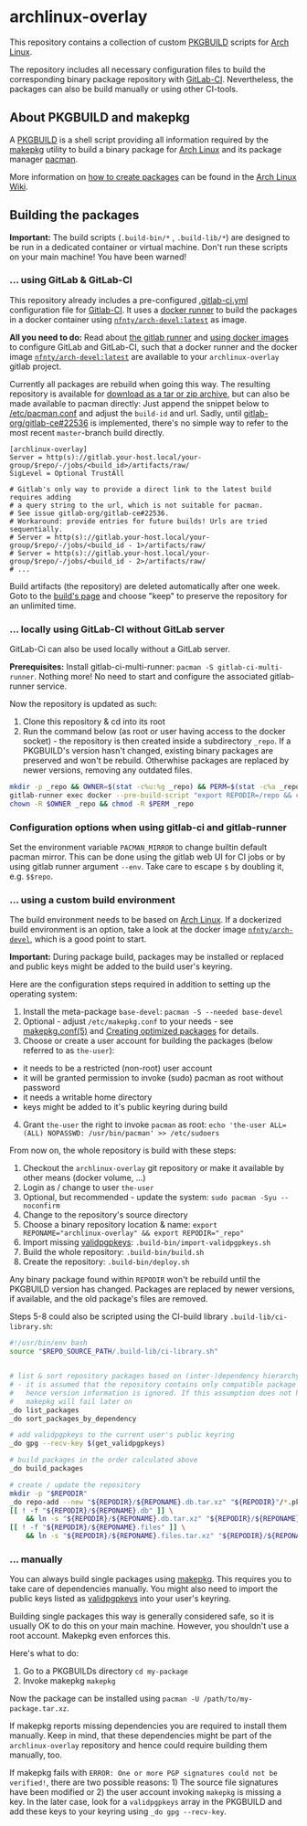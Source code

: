 # archlinux-overlay
This repository contains a collection of custom [PKGBUILD](https://wiki.archlinux.org/index.php/PKGBUILD) scripts for [Arch Linux](https://wiki.archlinux.org/index.php/Arch_Linux).

The repository includes all necessary configuration files to build the corresponding binary package repository with [GitLab-CI](https://about.gitlab.com/gitlab-ci/). Nevertheless, the packages can also be build manually or using other CI-tools.


## About PKGBUILD and makepkg
A [PKGBUILD](https://wiki.archlinux.org/index.php/PKGBUILD) is a shell script providing all information required by the [makepkg](https://wiki.archlinux.org/index.php/Makepkg) utility to build a binary package for [Arch Linux](https://wiki.archlinux.org/index.php/Arch_Linux) and its package manager [pacman](https://wiki.archlinux.org/index.php/Pacman).

More information on [how to create packages](https://wiki.archlinux.org/index.php/Creating_packages) can be found in the [Arch Linux Wiki](https://wiki.archlinux.org/).


## Building the packages

**Important:** The build scripts (`.build-bin/*` , `.build-lib/*`) are designed to be run in a dedicated container or virtual machine. Don't run these scripts on your main machine! You have been warned!

### ... using GitLab & GitLab-CI
This repository already includes a pre-configured [.gitlab-ci.yml](https://docs.gitlab.com/ce/ci/yaml/README.html) configuration file for [Gitlab-CI](https://about.gitlab.com/gitlab-ci/). It uses a [docker runner](https://docs.gitlab.com/ce/ci/docker/using_docker_images.html) to build the packages in a docker container using [`nfnty/arch-devel:latest`](https://hub.docker.com/r/nfnty/arch-devel/) as image.

**All you need to do:** Read about [the gitlab runner](https://docs.gitlab.com/runner/) and [using docker images](https://docs.gitlab.com/ce/ci/docker/using_docker_images.html) to configure GitLab and GitLab-CI, such that a docker runner and the docker image [`nfnty/arch-devel:latest`](https://hub.docker.com/r/nfnty/arch-devel/) are available to your `archlinux-overlay` gitlab project.

Currently all packages are rebuild when going this way. The resulting repository is available for [download as a tar or zip archive](https://gitlab.com/help/user/project/builds/artifacts.md#downloading-build-artifacts), but can also be made available to pacman directly: Just append the snippet below to [/etc/pacman.conf](https://www.archlinux.org/pacman/pacman.conf.5.html) and adjust the `build-id` and url. Sadly, until [gitlab-org/gitlab-ce#22536](https://gitlab.com/gitlab-org/gitlab-ce/issues/22536) is implemented, there's no simple way to refer to the most recent `master`-branch build directly. 

```
[archlinux-overlay]
Server = http(s)://gitlab.your-host.local/your-group/$repo/-/jobs/<build_id>/artifacts/raw/
SigLevel = Optional TrustAll

# Gitlab's only way to provide a direct link to the latest build requires adding
# a query string to the url, which is not suitable for pacman.
# See issue gitlab-org/gitlab-ce#22536.
# Workaround: provide entries for future builds! Urls are tried sequentially.
# Server = http(s)://gitlab.your-host.local/your-group/$repo/-/jobs/<build_id - 1>/artifacts/raw/
# Server = http(s)://gitlab.your-host.local/your-group/$repo/-/jobs/<build_id - 2>/artifacts/raw/
# ...
```

Build artifacts (the repository) are deleted automatically after one week. Goto to the [build's page](https://gitlab.com/help/user/project/builds/artifacts.md#browsing-build-artifacts) and choose "keep" to preserve the repository for an unlimited time.

### ... locally using GitLab-CI without GitLab server
GitLab-Ci can also be used locally without a GitLab server.

**Prerequisites:** Install gitlab-ci-multi-runner: `pacman -S gitlab-ci-multi-runner`. Nothing more! No need to start and configure the associated gitlab-runner service.

Now the repository is updated as such:
1. Clone this repository & cd into its root
2. Run the command below (as root or user having access to the docker socket) - the repository is then created inside a subdirectory `_repo`. If a PKGBUILD's version hasn't changed, existing binary packages are preserved and won't be rebuild. Otherwhise packages are replaced by newer versions, removing any outdated files.

```bash
mkdir -p _repo && OWNER=$(stat -c%u:%g _repo) && PERM=$(stat -c%a _repo) && \
gitlab-runner exec docker --pre-build-script "export REPODIR=/repo && chown -R nobody /repo && chmod -R u+rwx /repo" --docker-volumes "$PWD/_repo:/repo" build_repo; \
chown -R $OWNER _repo && chmod -R $PERM _repo
```

### Configuration options when using gitlab-ci and gitlab-runner
Set the environment variable `PACMAN_MIRROR` to change builtin default pacman mirror. This can be done using the gitlab web UI for CI jobs or by using gitlab runner argument `--env`. Take care to escape `$` by doubling it, e.g. `$$repo`.

### ... using a custom build environment
The build environment needs to be based on [Arch Linux](https://wiki.archlinux.org/index.php/Arch_Linux). If a dockerized build environment is an option, take a look at the docker image [`nfnty/arch-devel`](https://hub.docker.com/r/nfnty/arch-devel/), which is a good point to start.

**Important:** During package build, packages may be installed or replaced and public keys might be added to the build user's keyring.

Here are the configuration steps required in addition to setting up the operating system: 
1. Install the meta-package `base-devel`: `pacman -S --needed base-devel`
2. Optional - adjust `/etc/makepkg.conf` to your needs - see [makepkg.conf(5)](https://www.archlinux.org/pacman/makepkg.conf.5.html) and [Creating optimized packages](https://wiki.archlinux.org/index.php/Makepkg#Creating_optimized_packages) for details.
3. Choose or create a user account for building the packages (below referred to as `the-user`):
  * it needs to be a restricted (non-root) user account
  * it will be granted permission to invoke (sudo) pacman as root without password
  * it needs a writable home directory
  * keys might be added to it's public keyring during build
4. Grant `the-user` the right to invoke `pacman` as root: `echo 'the-user ALL=(ALL) NOPASSWD: /usr/bin/pacman' >> /etc/sudoers`

From now on, the whole repository is build with these steps:
1. Checkout the `archlinux-overlay` git repository or make it available by other means (docker volume, ...)
2. Login as / change to user `the-user`
3. Optional, but recommended - update the system: `sudo pacman -Syu --noconfirm`
4. Change to the repository's source directory
5. Choose a binary repository location & name: `export REPONAME="archlinux-overlay" && export REPODIR="_repo"`
6. Import missing [validpgpkeys](https://wiki.archlinux.org/index.php/PKGBUILD#validpgpkeys): `.build-bin/import-validpgpkeys.sh`
7. Build the whole repository: `.build-bin/build.sh`
8. Create the repository: `.build-bin/deploy.sh`

Any binary package found within `REPODIR` won't be rebuild until the PKGBUILD version has changed. Packages are replaced by newer versions, if available, and the old package's files are removed.

Steps 5-8 could also be scripted using the CI-build library `.build-lib/ci-library.sh`:
```bash
#!/usr/bin/env bash
source "$REPO_SOURCE_PATH/.build-lib/ci-library.sh"


# list & sort repository packages based on (inter-)dependency hierarchy
# - it is assumed that the repository contains only compatible package versions,
#   hence version information is ignored. If this assumption does not hold,
#   makepkg will fail later on
_do list_packages
_do sort_packages_by_dependency

# add validpgpkeys to the current user's public keyring
_do gpg --recv-key $(get_validpgpkeys)

# build packages in the order calculated above
_do build_packages

# create / update the repository
mkdir -p "$REPODIR"
_do repo-add --new "${REPODIR}/${REPONAME}.db.tar.xz" "${REPODIR}"/*.pkg.tar.xz
[[ ! -f "${REPODIR}/${REPONAME}.db" ]] \
    && ln -s "${REPODIR}/${REPONAME}.db.tar.xz" "${REPODIR}/${REPONAME}.db"
[[ ! -f "${REPODIR}/${REPONAME}.files" ]] \
    && ln -s "${REPODIR}/${REPONAME}.files.tar.xz" "${REPODIR}/${REPONAME}.files"
```

### ... manually
You can always build single packages using [makepkg](https://wiki.archlinux.org/index.php/Makepkg). This requires you to take care of dependencies manually. You might also need to import the public keys listed as [validpgpkeys](https://wiki.archlinux.org/index.php/PKGBUILD#validpgpkeys) into your user's keyring.

Building single packages this way is generally considered safe, so it is usually OK to do this on your main machine. However, you shouldn't use a root account. Makepkg even enforces this.

Here's what to do:
1. Go to a PKGBUILDs directory `cd my-package`
2. Invoke makepkg `makepkg`

Now the package can be installed using `pacman -U /path/to/my-package.tar.xz`.

If makepkg reports missing dependencies you are required to install them manually. Keep in mind, that these dependencies might be part of the `archlinux-overlay` repository and hence could require building them manually, too.

If makepkg fails with `ERROR: One or more PGP signatures could not be verified!`, there are two possible reasons: 1) The source file signatures have been modified or 2) the user account invoking `makepkg` is missing a key. In the later case, look for a `validpgpkeys` array in the PKGBUILD and add these keys to your keyring using `_do gpg --recv-key`.
